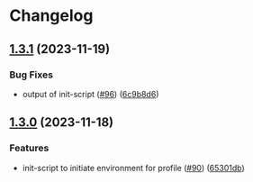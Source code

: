 # Changelog

## [1.3.1](https://github.com/sunggun-yu/envp/compare/v1.3.0...v1.3.1) (2023-11-19)


### Bug Fixes

* output of init-script ([#96](https://github.com/sunggun-yu/envp/issues/96)) ([6c9b8d6](https://github.com/sunggun-yu/envp/commit/6c9b8d66a01c05a7fcd168500dfc5f1d89e36ac3))

## [1.3.0](https://github.com/sunggun-yu/envp/compare/v1.2.1...v1.3.0) (2023-11-18)


### Features

* init-script to initiate environment for profile ([#90](https://github.com/sunggun-yu/envp/issues/90)) ([65301db](https://github.com/sunggun-yu/envp/commit/65301db02d446b5993bd12e42d3cc1b860124564))
